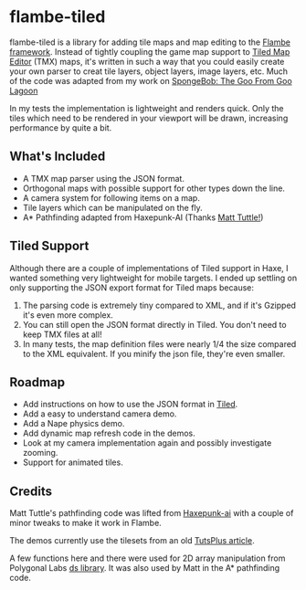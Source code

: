 flambe-tiled
============

flambe-tiled is a library for adding tile maps and map editing to the [Flambe framework](https://github.com/aduros/flambe). Instead of tightly coupling the game map support to [Tiled Map Editor](http://www.mapeditor.org) (TMX) maps,
it's written in such a way that you could easily create your own parser to creat tile layers, object layers, image layers, etc. Much of the code was
adapted from my work on [SpongeBob: The Goo From Goo Lagoon](http://spongebob.nick.com/games/spongebob-squarepants-the-goo-from-goo-lagoon.html)

In my tests the implementation is lightweight and renders quick. Only the tiles which need to be rendered in your viewport will be drawn, increasing
performance by quite a bit.

What's Included
---------------
- A TMX map parser using the JSON format.
- Orthogonal maps with possible support for other types down the line.
- A camera system for following items on a map.
- Tile layers which can be manipulated on the fly.
- A* Pathfinding adapted from Haxepunk-AI (Thanks [Matt Tuttle!](http://matttuttle.com/))

Tiled Support
-------------
Although there are a couple of implementations of Tiled support in Haxe, I wanted something very lightweight for mobile targets. I ended up settling on only
supporting the JSON export format for Tiled maps because:

1. The parsing code is extremely tiny compared to XML, and if it's Gzipped it's even more complex.
2. You can still open the JSON format directly in Tiled. You don't need to keep TMX files at all!
3. In many tests, the map definition files were nearly 1/4 the size compared to the XML equivalent. If you minify the json file, they're even smaller.

Roadmap
-------
- Add instructions on how to use the JSON format in [Tiled](http://www.mapeditor.org).
- Add a easy to understand camera demo.
- Add a Nape physics demo.
- Add dynamic map refresh code in the demos.
- Look at my camera implementation again and possibly investigate zooming.
- Support for animated tiles.

Credits
-------
Matt Tuttle's pathfinding code was lifted from [Haxepunk-ai](https://github.com/HaxePunk/ai) with a couple of minor tweaks to make it work in Flambe. 

The demos currently use the tilesets from an old [TutsPlus article](http://gamedevelopment.tutsplus.com/tutorials/introduction-to-tiled-map-editor-a-great-platform-agnostic-tool-for-making-level-maps--gamedev-2838).


A few functions here and there were used for 2D array manipulation from Polygonal Labs [ds library](https://github.com/polygonal/ds). It was also used by Matt in the A* pathfinding code.